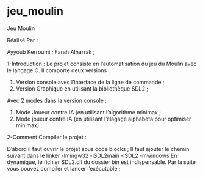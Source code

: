 # jeu_moulin
Jeu Moulin
 
Réalisé Par :

Ayyoub Kerroumi ;
Farah Alharrak ;


1-Introduction :
Le projet consiste en l’automatisation du jeu du Moulin avec le langage C.
Il comporte deux versions :
1.	Version console avec l’interface de la ligne de commande ;
2.	Version Graphique en utilisant la bibliothèque SDL2 ;

Avec 2 modes dans la version console :
1.	Mode Joueur contre IA (en utilisant l’algorithme minimax ;
2.	Mode joueur contre IA (en utilisant l’élagage alphabeta pour optimiser minimax) ;

2-Comment Compiler le projet :

D’abord il faut ouvrir le projet sous code blocks ;
Il faut ajouter le chemin suivant dans le linker -lmingw32 -lSDL2main -lSDL2 -mwindows 
En dynamique, le fichier SDL2.dll du dossier bin est indispensable.
Par la suite vous pouvez compiler et lancer l’exécutable ;

